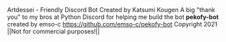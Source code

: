 Artdessei - Friendly Discord Bot
Created by Katsumi Kougen
A big "thank you" to my bros at Python Discord for helping me build the bot
**pekofy-bot** created by emso-c https://github.com/emso-c/pekofy-bot
Copyright 2021
||Not for commercial purposes!||